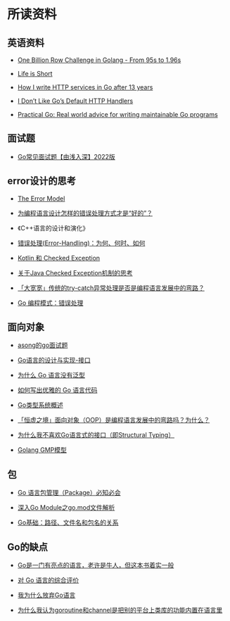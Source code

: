 # 所读资料

## 英语资料

- [One Billion Row Challenge in Golang - From 95s to 1.96s](https://r2p.dev/b/2024-03-18-1brc-go/)

- [Life is Short](https://paulgraham.com/vb.html)

- [How I write HTTP services in Go after 13 years](https://grafana.com/blog/2024/02/09/how-i-write-http-services-in-go-after-13-years/)

- [I Don’t Like Go’s Default HTTP Handlers](https://preslav.me/2022/08/09/i-dont-like-golang-default-http-handlers/)

- [Practical Go: Real world advice for writing maintainable Go programs](https://dave.cheney.net/practical-go/presentations/qcon-china.html)



## 面试题

- [Go常见面试题【由浅入深】2022版](https://zhuanlan.zhihu.com/p/471490292)

## error设计的思考

- [The Error Model](https://joeduffyblog.com/2016/02/07/the-error-model/)

- [为编程语言设计怎样的错误处理方式才是“好的”？](https://www.zhihu.com/question/584713844)

- 《C++语言的设计和演化》

- [错误处理(Error-Handling)：为何、何时、如何](https://blog.csdn.net/yapingxin/article/details/17137793)

- [Kotlin 和 Checked Exception](https://www.yinwang.org/blog-cn/2017/05/23/kotlin)

- [关于Java Checked Exception机制的思考](https://caotc.org/2018/03/10/java-checked-exception/)

- [「大宽宽」传统的try-catch异常处理是否是编程语言发展中的弯路？](https://egh0bww1.com/republish/2023-11-24-is-try-catch-a-detour/)

- [Go 编程模式：错误处理](https://coolshell.cn/articles/21140.html)

## 面向对象

- [asong的go面试题](https://segmentfault.com/u/asong_5eeb7a1d0da86/articles)

- [Go语言的设计与实现-接口](https://draveness.me/golang/docs/part2-foundation/ch04-basic/golang-interface/)

- [为什么 Go 语言没有泛型](https://draveness.me/whys-the-design-go-generics/)

- [如何写出优雅的 Go 语言代码](https://draveness.me/golang-101/)

- [Go类型系统概述](https://gfw.go101.org/article/type-system-overview.html)

- [「恒虚之境」面向对象（OOP）是编程语言发展中的弯路吗？为什么？](https://egh0bww1.com/republish/2023-11-21-q-is-oop-detour/)

- [为什么我不喜欢Go语言式的接口（即Structural Typing）](http://blog.zhaojie.me/2013/04/why-i-dont-like-go-style-interface-or-structural-typing.html)

- [Golang GMP模型](https://kiosk007.top/post/golang-gmp/)

## 包

- [Go 语言包管理（Package）必知必会
](https://learnku.com/go/t/27649)

- [深入Go Module之go.mod文件解析](https://colobu.com/2021/06/28/dive-into-go-module-1/)

- [Go基础：路径、文件名和包名的关系](https://blog.csdn.net/fly910905/article/details/120400199)

## Go的缺点

- [Go是一门有亮点的语言，老许是牛人，但这本书着实一般](https://www.ituring.com.cn/article/37015)

- [对 Go 语言的综合评价](https://www.yinwang.org/blog-cn/2014/04/18/golang)

- [我为什么放弃Go语言](https://blog.csdn.net/liigo/article/details/23699459)

- [为什么我认为goroutine和channel是把别的平台上类库的功能内置在语言里](http://blog.zhaojie.me/2013/04/why-channel-and-goroutine-in-golang-are-buildin-libraries-for-other-platforms.html)
